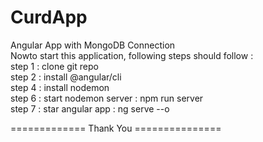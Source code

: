 # CurdApp
Angular App with MongoDB Connection
<br> Nowto start this application, following steps should follow :
<br> step 1 : clone git repo
<br> step 2 : install @angular/cli
<br> step 4 : install nodemon
<br> step 6 : start nodemon server : npm run server
<br> step 7 : star angular app : ng serve --o

============= Thank You ===============
